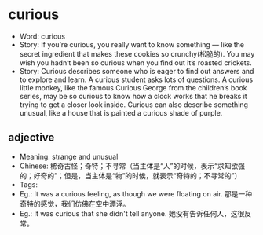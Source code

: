 # curious

- Word: curious
- Story: If you’re curious, you really want to know something — like the secret ingredient that makes these cookies so crunchy(松脆的). You may wish you hadn’t been so curious when you find out it’s roasted crickets.
- Story: Curious describes someone who is eager to find out answers and to explore and learn. A curious student asks lots of questions. A curious little monkey, like the famous Curious George from the children’s book series, may be so curious to know how a clock works that he breaks it trying to get a closer look inside. Curious can also describe something unusual, like a house that is painted a curious shade of purple.

## adjective

- Meaning: strange and unusual
- Chinese: 稀奇古怪；奇特；不寻常（当主体是“人”的时候，表示“求知欲强的；好奇的”；但是，当主体是“物”的时候，就表示“奇特的；不寻常的”）
- Tags: 
- Eg.: It was a curious feeling, as though we were floating on air. 那是一种奇特的感觉，我们仿佛在空中漂浮。
- Eg.: It was curious that she didn't tell anyone. 她没有告诉任何人，这很反常。

